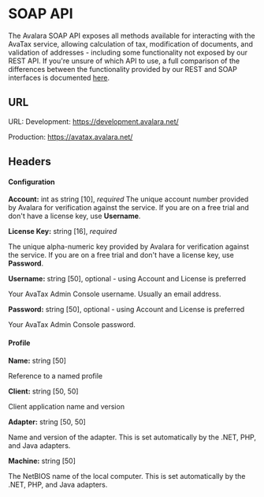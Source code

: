 # SOAP API

The Avalara SOAP API exposes all methods available for interacting with the AvaTax service, allowing calculation of tax, modification of documents, and validation of addresses - including some functionality not exposed by our REST API.
If you're unsure of which API to use, a full comparison of the differences between the functionality provided by our REST and SOAP interfaces is documented [here](http://developer.avalara.com/api-docs/designing-your-integration/soap-or-rest).


## URL

URL:
Development: 
	https://development.avalara.net/
 
Production: 
	https://avatax.avalara.net/



## Headers

#### Configuration

**Account:** int as string [10], *required*
The unique account number provided by Avalara for verification against the service. 
If you are on a free trial and don't have a license key, use **Username**.

**License Key:** string [16], *required*

The unique alpha-numeric key provided by Avalara for verification against the service. 
If you are on a free trial and don't have a license key, use **Password**.

**Username:** string [50], optional - using Account and License is preferred

Your AvaTax Admin Console username. Usually an email address.

**Password:** string [50], optional - using Account and License is preferred

Your AvaTax Admin Console password.

#### Profile

**Name:** string [50]

Reference to a named profile

**Client:** string [50, 50]

Client application name and version

**Adapter:** string [50, 50]

Name and version of the adapter. 
This is set automatically by the .NET, PHP, and Java adapters.

**Machine:** string [50]

The NetBIOS name of the local computer. 
This is set automatically by the .NET, PHP, and Java adapters.